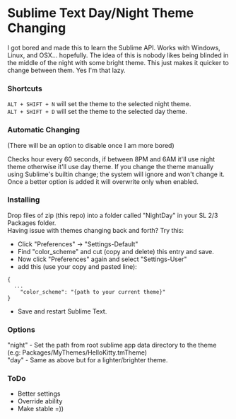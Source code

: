Sublime Text Day/Night Theme Changing
=======================

I got bored and made this to learn the Sublime API. Works with Windows, Linux, and OSX... hopefully. The idea of this is nobody likes being blinded in the middle of the night with some bright theme. This just makes it quicker to change between them. Yes I'm that lazy.

### Shortcuts ###
`ALT + SHIFT + N` will set the theme to the selected night theme.  
`ALT + SHIFT + D` will set the theme to the selected day theme.

### Automatic Changing ###
(There will be an option to disable once I am more bored)  

Checks hour every 60 seconds, if between 8PM and 6AM it'll use night theme otherwise it'll use day theme. If you change the theme manually using Sublime's builtin change; the system will ignore and won't change it. Once a better option is added it will overwrite only when enabled.

### Installing ###
Drop files of zip (this repo) into a folder called "NightDay" in your SL 2/3 Packages folder.  
Having issue with themes changing back and forth? Try this:  
- Click "Preferences" -> "Settings-Default"  
- Find "color_scheme" and cut (copy and delete) this entry and save.
- Now click "Preferences" again and select "Settings-User"
- add this (use your copy and pasted line):
```
{
  ...
	"color_scheme": "{path to your current theme}"
}
```
- Save and restart Sublime Text.

### Options ###
"night" - Set the path from root sublime app data directory to the theme (e.g: Packages/MyThemes/HelloKitty.tmTheme)  
"day" - Same as above but for a lighter/brighter theme.

### ToDo ###
- Better settings
- Override ability
- Make stable =))
